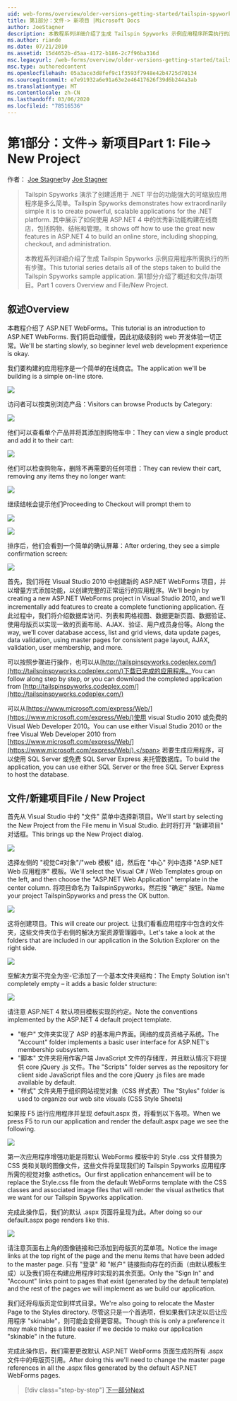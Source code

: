 ```yaml
---
uid: web-forms/overview/older-versions-getting-started/tailspin-spyworks/tailspin-spyworks-part-1
title: 第1部分：文件-> 新项目 |Microsoft Docs
author: JoeStagner
description: 本教程系列详细介绍了生成 Tailspin Spyworks 示例应用程序所需执行的所有步骤。 第1部分介绍了概述和文件/新项目。
ms.author: riande
ms.date: 07/21/2010
ms.assetid: 15d4652b-d5aa-4172-b186-2c7f96ba316d
msc.legacyurl: /web-forms/overview/older-versions-getting-started/tailspin-spyworks/tailspin-spyworks-part-1
msc.type: authoredcontent
ms.openlocfilehash: 05a3ace3d8fef9c1f3593f7948e42b4725d70134
ms.sourcegitcommit: e7e91932a6e91a63e2e46417626f39d6b244a3ab
ms.translationtype: MT
ms.contentlocale: zh-CN
ms.lasthandoff: 03/06/2020
ms.locfileid: "78516536"
---
```

# <a name="part-1-file--new-project"></a><span data-ttu-id="8b5a2-104">第1部分：文件-> 新项目</span><span class="sxs-lookup"><span data-stu-id="8b5a2-104">Part 1: File-> New Project</span></span>

<span data-ttu-id="8b5a2-105">作者： [Joe Stagner](https://github.com/JoeStagner)</span><span class="sxs-lookup"><span data-stu-id="8b5a2-105">by [Joe Stagner](https://github.com/JoeStagner)</span></span>

> <span data-ttu-id="8b5a2-106">Tailspin Spyworks 演示了创建适用于 .NET 平台的功能强大的可缩放应用程序是多么简单。</span><span class="sxs-lookup"><span data-stu-id="8b5a2-106">Tailspin Spyworks demonstrates how extraordinarily simple it is to create powerful, scalable applications for the .NET platform.</span></span> <span data-ttu-id="8b5a2-107">其中展示了如何使用 ASP.NET 4 中的优秀新功能构建在线商店，包括购物、结帐和管理。</span><span class="sxs-lookup"><span data-stu-id="8b5a2-107">It shows off how to use the great new features in ASP.NET 4 to build an online store, including shopping, checkout, and administration.</span></span>
> 
> <span data-ttu-id="8b5a2-108">本教程系列详细介绍了生成 Tailspin Spyworks 示例应用程序所需执行的所有步骤。</span><span class="sxs-lookup"><span data-stu-id="8b5a2-108">This tutorial series details all of the steps taken to build the Tailspin Spyworks sample application.</span></span> <span data-ttu-id="8b5a2-109">第1部分介绍了概述和文件/新项目。</span><span class="sxs-lookup"><span data-stu-id="8b5a2-109">Part 1 covers Overview and File/New Project.</span></span>

## <a id="_Toc260221666"></a><span data-ttu-id="8b5a2-110">叙述</span><span class="sxs-lookup"><span data-stu-id="8b5a2-110">Overview</span></span>

<span data-ttu-id="8b5a2-111">本教程介绍了 ASP.NET WebForms。</span><span class="sxs-lookup"><span data-stu-id="8b5a2-111">This tutorial is an introduction to ASP.NET WebForms.</span></span> <span data-ttu-id="8b5a2-112">我们将启动缓慢，因此初级级别的 web 开发体验一切正常。</span><span class="sxs-lookup"><span data-stu-id="8b5a2-112">We'll be starting slowly, so beginner level web development experience is okay.</span></span>

<span data-ttu-id="8b5a2-113">我们要构建的应用程序是一个简单的在线商店。</span><span class="sxs-lookup"><span data-stu-id="8b5a2-113">The application we'll be building is a simple on-line store.</span></span>

![](tailspin-spyworks-part-1/_static/image1.jpg)

<span data-ttu-id="8b5a2-114">访问者可以按类别浏览产品：</span><span class="sxs-lookup"><span data-stu-id="8b5a2-114">Visitors can browse Products by Category:</span></span>

![](tailspin-spyworks-part-1/_static/image2.jpg)

<span data-ttu-id="8b5a2-115">他们可以查看单个产品并将其添加到购物车中：</span><span class="sxs-lookup"><span data-stu-id="8b5a2-115">They can view a single product and add it to their cart:</span></span>

![](tailspin-spyworks-part-1/_static/image3.jpg)

<span data-ttu-id="8b5a2-116">他们可以检查购物车，删除不再需要的任何项目：</span><span class="sxs-lookup"><span data-stu-id="8b5a2-116">They can review their cart, removing any items they no longer want:</span></span>

![](tailspin-spyworks-part-1/_static/image4.jpg)

<span data-ttu-id="8b5a2-117">继续结帐会提示他们</span><span class="sxs-lookup"><span data-stu-id="8b5a2-117">Proceeding to Checkout will prompt them to</span></span>

![](tailspin-spyworks-part-1/_static/image5.jpg)

![](tailspin-spyworks-part-1/_static/image6.jpg)

<span data-ttu-id="8b5a2-118">排序后，他们会看到一个简单的确认屏幕：</span><span class="sxs-lookup"><span data-stu-id="8b5a2-118">After ordering, they see a simple confirmation screen:</span></span>

![](tailspin-spyworks-part-1/_static/image7.jpg)

<span data-ttu-id="8b5a2-119">首先，我们将在 Visual Studio 2010 中创建新的 ASP.NET WebForms 项目，并以增量方式添加功能，以创建完整的正常运行的应用程序。</span><span class="sxs-lookup"><span data-stu-id="8b5a2-119">We'll begin by creating a new ASP.NET WebForms project in Visual Studio 2010, and we'll incrementally add features to create a complete functioning application.</span></span> <span data-ttu-id="8b5a2-120">在此过程中，我们将介绍数据库访问、列表和网格视图、数据更新页面、数据验证、使用母版页以实现一致的页面布局、AJAX、验证、用户成员身份等。</span><span class="sxs-lookup"><span data-stu-id="8b5a2-120">Along the way, we'll cover database access, list and grid views, data update pages, data validation, using master pages for consistent page layout, AJAX, validation, user membership, and more.</span></span>

<span data-ttu-id="8b5a2-121">可以按照步骤进行操作，也可以从[http://tailspinspyworks.codeplex.com/](http://tailspinspyworks.codeplex.com/)下载已完成的应用程序。</span><span class="sxs-lookup"><span data-stu-id="8b5a2-121">You can follow along step by step, or you can download the completed application from [http://tailspinspyworks.codeplex.com/](http://tailspinspyworks.codeplex.com/)</span></span>

<span data-ttu-id="8b5a2-122">可以从[https://www.microsoft.com/express/Web/](https://www.microsoft.com/express/Web/)使用 visual Studio 2010 或免费的 Visual Web Developer 2010。</span><span class="sxs-lookup"><span data-stu-id="8b5a2-122">You can use either Visual Studio 2010 or the free Visual Web Developer 2010 from [https://www.microsoft.com/express/Web/](https://www.microsoft.com/express/Web/).</span></span> <span data-ttu-id="8b5a2-123">若要生成应用程序，可以使用 SQL Server 或免费 SQL Server Express 来托管数据库。</span><span class="sxs-lookup"><span data-stu-id="8b5a2-123">To build the application, you can use either SQL Server or the free SQL Server Express to host the database.</span></span>

## <a id="_Toc260221667"></a><span data-ttu-id="8b5a2-124">文件/新建项目</span><span class="sxs-lookup"><span data-stu-id="8b5a2-124">File / New Project</span></span>

<span data-ttu-id="8b5a2-125">首先从 Visual Studio 中的 "文件" 菜单中选择新项目。</span><span class="sxs-lookup"><span data-stu-id="8b5a2-125">We'll start by selecting the New Project from the File menu in Visual Studio.</span></span> <span data-ttu-id="8b5a2-126">此时将打开 "新建项目" 对话框。</span><span class="sxs-lookup"><span data-stu-id="8b5a2-126">This brings up the New Project dialog.</span></span>

![](tailspin-spyworks-part-1/_static/image8.jpg)

<span data-ttu-id="8b5a2-127">选择左侧的 "视觉C#对象"/"web 模板" 组，然后在 "中心" 列中选择 "ASP.NET Web 应用程序" 模板。</span><span class="sxs-lookup"><span data-stu-id="8b5a2-127">We'll select the Visual C# / Web Templates group on the left, and then choose the "ASP.NET Web Application" template in the center column.</span></span> <span data-ttu-id="8b5a2-128">将项目命名为 TailspinSpyworks，然后按 "确定" 按钮。</span><span class="sxs-lookup"><span data-stu-id="8b5a2-128">Name your project TailspinSpyworks and press the OK button.</span></span>

![](tailspin-spyworks-part-1/_static/image9.jpg)

<span data-ttu-id="8b5a2-129">这将创建项目。</span><span class="sxs-lookup"><span data-stu-id="8b5a2-129">This will create our project.</span></span> <span data-ttu-id="8b5a2-130">让我们看看应用程序中包含的文件夹，这些文件夹位于右侧的解决方案资源管理器中。</span><span class="sxs-lookup"><span data-stu-id="8b5a2-130">Let's take a look at the folders that are included in our application in the Solution Explorer on the right side.</span></span>

![](tailspin-spyworks-part-1/_static/image10.jpg)

<span data-ttu-id="8b5a2-131">空解决方案不完全为空-它添加了一个基本文件夹结构：</span><span class="sxs-lookup"><span data-stu-id="8b5a2-131">The Empty Solution isn't completely empty – it adds a basic folder structure:</span></span>

![](tailspin-spyworks-part-1/_static/image1.png)

<span data-ttu-id="8b5a2-132">请注意 ASP.NET 4 默认项目模板实现的约定。</span><span class="sxs-lookup"><span data-stu-id="8b5a2-132">Note the conventions implemented by the ASP.NET 4 default project template.</span></span>

- <span data-ttu-id="8b5a2-133">"帐户" 文件夹实现了 ASP 的基本用户界面。网络的成员资格子系统。</span><span class="sxs-lookup"><span data-stu-id="8b5a2-133">The "Account" folder implements a basic user interface for ASP.NET's membership subsystem.</span></span>
- <span data-ttu-id="8b5a2-134">"脚本" 文件夹将用作客户端 JavaScript 文件的存储库，并且默认情况下将提供 core jQuery .js 文件。</span><span class="sxs-lookup"><span data-stu-id="8b5a2-134">The "Scripts" folder serves as the repository for client side JavaScript files and the core jQuery .js files are made available by default.</span></span>
- <span data-ttu-id="8b5a2-135">"样式" 文件夹用于组织网站视觉对象（CSS 样式表）</span><span class="sxs-lookup"><span data-stu-id="8b5a2-135">The "Styles" folder is used to organize our web site visuals (CSS Style Sheets)</span></span>

<span data-ttu-id="8b5a2-136">如果按 F5 运行应用程序并呈现 default.aspx 页，将看到以下各项。</span><span class="sxs-lookup"><span data-stu-id="8b5a2-136">When we press F5 to run our application and render the default.aspx page we see the following.</span></span>

![](tailspin-spyworks-part-1/_static/image11.jpg)

<span data-ttu-id="8b5a2-137">第一次应用程序增强功能是将默认 WebForms 模板中的 Style .css 文件替换为 CSS 类和关联的图像文件，这些文件将呈现我们的 Tailspin Spyworks 应用程序所需的视觉对象 asthetics。</span><span class="sxs-lookup"><span data-stu-id="8b5a2-137">Our first application enhancement will be to replace the Style.css file from the default WebForms template with the CSS classes and associated image files that will render the visual asthetics that we want for our Tailspin Spyworks application.</span></span>

<span data-ttu-id="8b5a2-138">完成此操作后，我们的默认 .aspx 页面将呈现为此。</span><span class="sxs-lookup"><span data-stu-id="8b5a2-138">After doing so our default.aspx page renders like this.</span></span>

![](tailspin-spyworks-part-1/_static/image12.jpg)

<span data-ttu-id="8b5a2-139">请注意页面右上角的图像链接和已添加到母版页的菜单项。</span><span class="sxs-lookup"><span data-stu-id="8b5a2-139">Notice the image links at the top right of the page and the menu items that have been added to the master page.</span></span> <span data-ttu-id="8b5a2-140">只有 "登录" 和 "帐户" 链接指向存在的页面（由默认模板生成）以及我们将在构建应用程序时实现的其余页面。</span><span class="sxs-lookup"><span data-stu-id="8b5a2-140">Only the "Sign In" and "Account" links point to pages that exist (generated by the default template) and the rest of the pages we will implement as we build our application.</span></span>

<span data-ttu-id="8b5a2-141">我们还将母版页定位到样式目录。</span><span class="sxs-lookup"><span data-stu-id="8b5a2-141">We're also going to relocate the Master Page to the Styles directory.</span></span> <span data-ttu-id="8b5a2-142">尽管这只是一个首选项，但如果我们决定以后让应用程序 "skinable"，则可能会变得更容易。</span><span class="sxs-lookup"><span data-stu-id="8b5a2-142">Though this is only a preference it may make things a little easier if we decide to make our application "skinable" in the future.</span></span>

<span data-ttu-id="8b5a2-143">完成此操作后，我们需要更改默认 ASP.NET WebForms 页面生成的所有 .aspx 文件中的母版页引用。</span><span class="sxs-lookup"><span data-stu-id="8b5a2-143">After doing this we'll need to change the master page references in all the .aspx files generated by the default ASP.NET WebForms pages.</span></span>

> [!div class="step-by-step"]
> [<span data-ttu-id="8b5a2-144">下一部分</span><span class="sxs-lookup"><span data-stu-id="8b5a2-144">Next</span></span>](tailspin-spyworks-part-2.md)
